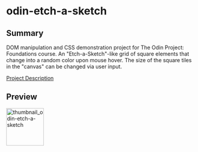# odin-etch-a-sketch
## Summary
DOM manipulation and CSS demonstration project for The Odin Project: Foundations course. An "Etch-a-Sketch"-like grid of square elements that change into a random color upon mouse hover.
The size of the square tiles in the "canvas" can be changed via user input.

[Project Description](https://www.theodinproject.com/lessons/foundations-etch-a-sketch)

## Preview
<img src="https://github.com/user-attachments/assets/6c0972bf-4de4-43c6-af85-4adab9381737" alt="thumbnail_odin-etch-a-sketch" width="100">
